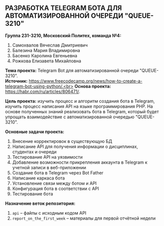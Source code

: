 ## РАЗРАБОТКА TELEGRAM БОТА ДЛЯ АВТОМАТИЗИРОВАННОЙ ОЧЕРЕДИ "QUEUE-3210"
**Группа 231-3210, Московский Политех, команда №4:**
1.	Самохвалов Вячеслав Дмитриевич
2.	Балезина Мария Владимировна
3.	Басенко Каролина Евгеньевна
4.	Рожкова Елизавета Михайловна<br>

**Тема проекта:** Telegram Bot для автоматизированной очереди "QUEUE-3210".<br>
**Источник:** https://www.freecodecamp.org/news/how-to-create-a-telegram-bot-using-python/.<br>
**Основа проекта:** https://habr.com/ru/articles/806471/. 

**Цель проекта:** изучить процесс и алгоритм создания бота в Telegram, изучить процесс написания API на языке программирования PHP. На основе полученных знаний реализовать бота в Telegram, который будет упрощать взаимодействие с автоматизированной очередью "QUEUE-3210".

**Основные задачи проекта:**
1. Внесение корректировок в существующую БД
2. Написание API для получения информации о дисциплинах, студентах и очереди
3. Тестирование API на уязвимости
4. Добавление возможности прикрепления аккаунта в Telegram к учетной записи в веб-приложении
5. Создание бота в Telegram через Bot Father
6. Написание каркаса бота
7. Установление связи между ботом и API
8. Конфигурация бота в соответствии с API
9. Тестирование бота<br>

**Назначение веток репозитория:**<br>
1. `api` – файлы с исходным кодом API<br>
2. `report_on_the_first_week` – материалы для первой отчётной недели



